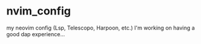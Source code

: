 # nvim_config
my neovim config (Lsp, Telescopo, Harpoon, etc.)
I'm working on having a good dap experience...
